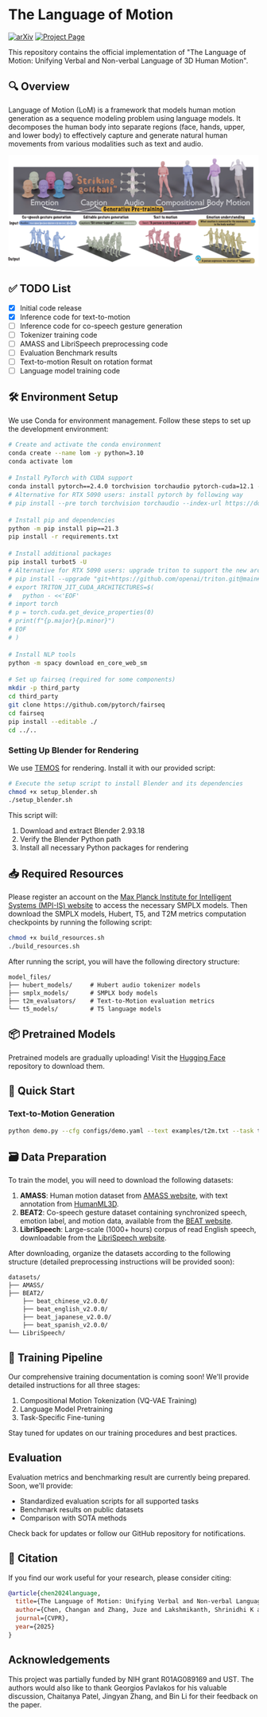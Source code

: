# The Language of Motion

[![arXiv](https://img.shields.io/badge/arXiv-2412.10523-b31b1b.svg)](https://arxiv.org/pdf/2412.10523)
[![Project Page](https://img.shields.io/badge/Project-Page-blue)](https://languageofmotion.github.io/)

This repository contains the official implementation of "The Language of Motion: Unifying Verbal and Non-verbal Language of 3D Human Motion".

## 🔍 Overview

Language of Motion (LoM) is a framework that models human motion generation as a sequence modeling problem using language models. It decomposes the human body into separate regions (face, hands, upper, and lower body) to effectively capture and generate natural human movements from various modalities such as text and audio.

![Teaser](./assets/teaser.png)

## ✅ TODO List

- [x] Initial code release
- [x] Inference code for text-to-motion
- [ ] Inference code for co-speech gesture generation
- [ ] Tokenizer training code
- [ ] AMASS and LibriSpeech preprocessing code
- [ ] Evaluation Benchmark results
- [ ] Text-to-motion Result on rotation format
- [ ] Language model training code

## 🛠️ Environment Setup

We use Conda for environment management. Follow these steps to set up the development environment:

```bash
# Create and activate the conda environment
conda create --name lom -y python=3.10
conda activate lom

# Install PyTorch with CUDA support
conda install pytorch==2.4.0 torchvision torchaudio pytorch-cuda=12.1 -c pytorch -c nvidia
# Alternative for RTX 5090 users: install pytorch by following way
# pip install --pre torch torchvision torchaudio --index-url https://download.pytorch.org/whl/nightly/cu128

# Install pip and dependencies
python -m pip install pip==21.3
pip install -r requirements.txt

# Install additional packages
pip install turbot5 -U
# Alternative for RTX 5090 users: upgrade triton to support the new architecture
# pip install --upgrade "git+https://github.com/openai/triton.git@main#egg=triton&subdirectory=python"
# export TRITON_JIT_CUDA_ARCHITECTURES=$(
#   python - <<'EOF'
# import torch
# p = torch.cuda.get_device_properties(0)
# print(f"{p.major}{p.minor}")
# EOF
# )

# Install NLP tools
python -m spacy download en_core_web_sm

# Set up fairseq (required for some components)
mkdir -p third_party
cd third_party
git clone https://github.com/pytorch/fairseq
cd fairseq
pip install --editable ./
cd ../..
```

### Setting Up Blender for Rendering

We use [TEMOS](https://github.com/Mathux/TEMOS) for rendering. Install it with our provided script:

```bash
# Execute the setup script to install Blender and its dependencies
chmod +x setup_blender.sh
./setup_blender.sh
```

This script will:
1. Download and extract Blender 2.93.18
2. Verify the Blender Python path
3. Install all necessary Python packages for rendering

## 📥 Required Resources

Please register an account on the [Max Planck Institute for Intelligent Systems (MPI-IS) website](https://smpl-x.is.tue.mpg.de/index.html) to access the necessary SMPLX models. Then download the SMPLX models, Hubert, T5, and T2M metrics computation checkpoints by running the following script:

```bash
chmod +x build_resources.sh
./build_resources.sh
```

After running the script, you will have the following directory structure:
```
model_files/
├── hubert_models/     # Hubert audio tokenizer models
├── smplx_models/      # SMPLX body models
├── t2m_evaluators/    # Text-to-Motion evaluation metrics
└── t5_models/         # T5 language models
```

## 📦 Pretrained Models

Pretrained models are gradually uploading! Visit the [Hugging Face](https://huggingface.co/JuzeZhang/language_of_motion) repository to download them.

## 🚀 Quick Start

### Text-to-Motion Generation
```bash
python demo.py --cfg configs/demo.yaml --text examples/t2m.txt --task t2m --render
```

## 🗃️ Data Preparation

To train the model, you will need to download the following datasets:

1. **AMASS**: Human motion dataset from [AMASS website](https://amass.is.tue.mpg.de/), with text annotation from [HumanML3D](https://github.com/EricGuo5513/HumanML3D).
2. **BEAT2**: Co-speech gesture dataset containing synchronized speech, emotion label, and motion data, available from the [BEAT website](https://drive.google.com/drive/folders/1ukbifhHc85qWTzspEgvAxCXwn9mK4ifr).
3. **LibriSpeech**: Large-scale (1000+ hours) corpus of read English speech, downloadable from the [LibriSpeech website](https://www.openslr.org/12).

After downloading, organize the datasets according to the following structure (detailed preprocessing instructions will be provided soon):

```
datasets/
├── AMASS/
├── BEAT2/
    ├── beat_chinese_v2.0.0/
    ├── beat_english_v2.0.0/
    ├── beat_japanese_v2.0.0/
    ├── beat_spanish_v2.0.0/
└── LibriSpeech/
```

## 🔄 Training Pipeline

Our comprehensive training documentation is coming soon! We'll provide detailed instructions for all three stages:
1. Compositional Motion Tokenization (VQ-VAE Training)
2. Language Model Pretraining
3. Task-Specific Fine-tuning

Stay tuned for updates on our training procedures and best practices.

## Evaluation

Evaluation metrics and benchmarking result are currently being prepared. Soon, we'll provide:
- Standardized evaluation scripts for all supported tasks
- Benchmark results on public datasets
- Comparison with SOTA methods

Check back for updates or follow our GitHub repository for notifications.

## 📝 Citation

If you find our work useful for your research, please consider citing:

```bibtex
@article{chen2024language,
  title={The Language of Motion: Unifying Verbal and Non-verbal Language of 3D Human Motion},
  author={Chen, Changan and Zhang, Juze and Lakshmikanth, Shrinidhi K and Fang, Yusu and Shao, Ruizhi and Wetzstein, Gordon and Fei-Fei, Li and Adeli, Ehsan},
  journal={CVPR},
  year={2025}
}
```

## Acknowledgements

This project was partially funded by NIH grant R01AG089169 and UST. The authors would also like to thank Georgios Pavlakos for his valuable discussion, Chaitanya Patel, Jingyan Zhang, and Bin Li for their feedback on the paper.
